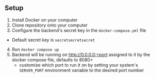## Setup
1. Install Docker on your computer
2. Clone repository onto your computer
3. Configure the backend's secret key in the ```docker-compose.yml``` file
  * Default secret key is ```secretsecretsecret```
4. Run ```docker compose up``` 
5. Backend will be running on http://0.0.0.0:<port assigned to it by the docker compose file, defaults to 8080>
   * customize which port to run it on by setting your system's ```SERVER_PORT``` environment variable to the desired port number
